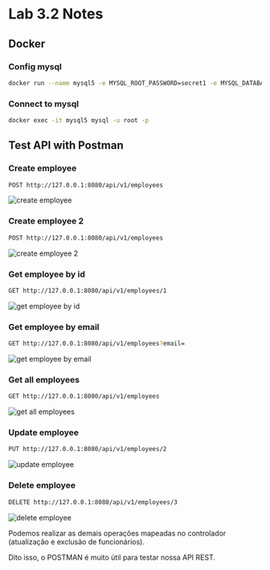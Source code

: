 # Lab 3.2 Notes

## Docker

### Config mysql

```bash
docker run --name mysql5 -e MYSQL_ROOT_PASSWORD=secret1 -e MYSQL_DATABASE=demo -e MYSQL_USER=demo -e MYSQL_PASSWORD=secret2 -p 33060:3306 -d mysql/mysql-server:5.7
```

### Connect to mysql

```bash
docker exec -it mysql5 mysql -u root -p
```

## Test API with Postman

### Create employee

```bash
POST http://127.0.0.1:8080/api/v1/employees
```

![create employee](snapshots/add_employee.png)

### Create employee 2

```bash
POST http://127.0.0.1:8080/api/v1/employees
```

![create employee 2](snapshots/add_employee2.png)

### Get employee by id

```bash
GET http://127.0.0.1:8080/api/v1/employees/1
```

![get employee by id](snapshots/get_employee_id.png)

### Get employee by email

```bash
GET http://127.0.0.1:8080/api/v1/employees?email=
```

![get employee by email](snapshots/get_empl_email.png)

### Get all employees

```bash
GET http://127.0.0.1:8080/api/v1/employees
```

![get all employees](snapshots/get_employees.png)


### Update employee

```bash
PUT http://127.0.0.1:8080/api/v1/employees/2
```

![update employee](snapshots/edit_empl_id.png)

### Delete employee

```bash
DELETE http://127.0.0.1:8080/api/v1/employees/3
```

![delete employee](snapshots/dlt_empl_id.png)



Podemos realizar as demais operações mapeadas no controlador (atualização e exclusão de funcionários).

Dito isso, o POSTMAN é muito útil para testar nossa API REST.